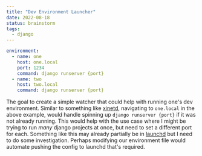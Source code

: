 ```yaml
---
title: "Dev Environment Launcher"
date: 2022-08-18
status: brainstorm
tags:
  - django
---
```


```yaml
environment:
  - name: one
    host: one.local
    port: 1234
    command: django runserver {port}
  - name: two
    host: two.local
    command: django runserver {port}
```

The goal to create a simple watcher that could help with running one's dev environment. Similar to something like [xinetd], navigating to `one.local` in the above example, would handle spinning up `django runserver {port}` if it was not already running. This would help with the use case where I might be trying to run _many_ django projects at once, but need to set a different port for each. Something like this may already partially be in [launchd] but I need to do some investigation. Perhaps modifying our environment file would automate pushing the config to launchd that's required.

[xinetd]: https://en.wikipedia.org/wiki/Xinetd
[launchd]: https://en.wikipedia.org/wiki/Launchd
